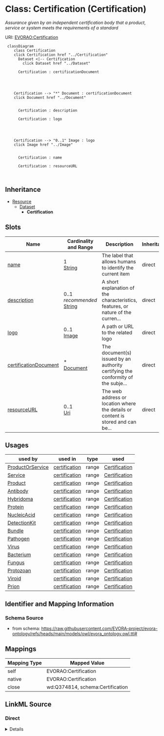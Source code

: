 

# Class: Certification (Certification)


_Assurance given by an independent certification body that a product, service or system meets the requirements of a standard_





URI: [EVORAO:Certification](https://raw.githubusercontent.com/EVORA-project/evora-ontology/refs/heads/main/models/owl/evora_ontology.owl.ttl#Certification)






```mermaid
 classDiagram
    class Certification
    click Certification href "../Certification"
      Dataset <|-- Certification
        click Dataset href "../Dataset"
      
      Certification : certificationDocument
        
          
    
    
    Certification --> "*" Document : certificationDocument
    click Document href "../Document"

        
      Certification : description
        
      Certification : logo
        
          
    
    
    Certification --> "0..1" Image : logo
    click Image href "../Image"

        
      Certification : name
        
      Certification : resourceURL
        
      
```





## Inheritance
* [Resource](Resource.md)
    * [Dataset](Dataset.md)
        * **Certification**



## Slots

| Name | Cardinality and Range | Description | Inheritance |
| ---  | --- | --- | --- |
| [name](name.md) | 1 <br/> [String](String.md) | The label that allows humans to identify the current item | direct |
| [description](description.md) | 0..1 _recommended_ <br/> [String](String.md) | A short explanation of the characteristics, features, or nature of the curren... | direct |
| [logo](logo.md) | 0..1 <br/> [Image](Image.md) | A path or URL to the related logo | direct |
| [certificationDocument](certificationDocument.md) | * <br/> [Document](Document.md) | The document(s) issued by an authority certifying the conformity of the subje... | direct |
| [resourceURL](resourceURL.md) | 0..1 <br/> [Uri](Uri.md) | The web address or location where the details or content is stored and can be... | direct |





## Usages

| used by | used in | type | used |
| ---  | --- | --- | --- |
| [ProductOrService](ProductOrService.md) | [certification](certification.md) | range | [Certification](Certification.md) |
| [Service](Service.md) | [certification](certification.md) | range | [Certification](Certification.md) |
| [Product](Product.md) | [certification](certification.md) | range | [Certification](Certification.md) |
| [Antibody](Antibody.md) | [certification](certification.md) | range | [Certification](Certification.md) |
| [Hybridoma](Hybridoma.md) | [certification](certification.md) | range | [Certification](Certification.md) |
| [Protein](Protein.md) | [certification](certification.md) | range | [Certification](Certification.md) |
| [NucleicAcid](NucleicAcid.md) | [certification](certification.md) | range | [Certification](Certification.md) |
| [DetectionKit](DetectionKit.md) | [certification](certification.md) | range | [Certification](Certification.md) |
| [Bundle](Bundle.md) | [certification](certification.md) | range | [Certification](Certification.md) |
| [Pathogen](Pathogen.md) | [certification](certification.md) | range | [Certification](Certification.md) |
| [Virus](Virus.md) | [certification](certification.md) | range | [Certification](Certification.md) |
| [Bacterium](Bacterium.md) | [certification](certification.md) | range | [Certification](Certification.md) |
| [Fungus](Fungus.md) | [certification](certification.md) | range | [Certification](Certification.md) |
| [Protozoan](Protozoan.md) | [certification](certification.md) | range | [Certification](Certification.md) |
| [Viroid](Viroid.md) | [certification](certification.md) | range | [Certification](Certification.md) |
| [Prion](Prion.md) | [certification](certification.md) | range | [Certification](Certification.md) |






## Identifier and Mapping Information







### Schema Source


* from schema: https://raw.githubusercontent.com/EVORA-project/evora-ontology/refs/heads/main/models/owl/evora_ontology.owl.ttl#




## Mappings

| Mapping Type | Mapped Value |
| ---  | ---  |
| self | EVORAO:Certification |
| native | EVORAO:Certification |
| close | wd:Q374814, schema:Certification |







## LinkML Source

<!-- TODO: investigate https://stackoverflow.com/questions/37606292/how-to-create-tabbed-code-blocks-in-mkdocs-or-sphinx -->

### Direct

<details>
```yaml
name: Certification
description: Assurance given by an independent certification body that a product,
  service or system meets the requirements of a standard
title: Certification
from_schema: https://raw.githubusercontent.com/EVORA-project/evora-ontology/refs/heads/main/models/owl/evora_ontology.owl.ttl#
close_mappings:
- wd:Q374814
- schema:Certification
is_a: Dataset
slots:
- name
- description
- logo
- certificationDocument
- resourceURL
slot_usage:
  name:
    name: name
    description: The label that allows humans to identify the current item
    title: name
    comments:
    - 'The title of the item should be as short and descriptive as possible. E.g.
      for virus products it should basically be based on the following Pattern:

      "Virus name", "virus host type", "collection year", "country of collection"
      ex "suspected epidemiological origin", "genotype", "strain", "variant name or
      specific feature"'
    exact_mappings:
    - dct:title
    close_mappings:
    - rdfs:label
    domain_of:
    - Certification
    - DataService
    - Catalogue
    - Term
    - PersonOrOrganization
    - ProductOrService
    - File
    - ContactPoint
    - License
    range: string
    required: true
    multivalued: false
  description:
    name: description
    description: A short explanation of the characteristics, features, or nature of
      the current item
    title: description
    comments:
    - 'Describe this item in few lines. This description will serve as a summary to
      present the item.

      '
    exact_mappings:
    - dct:description
    domain_of:
    - Certification
    - DataService
    - Catalogue
    - Term
    - PersonOrOrganization
    - ProductOrService
    - File
    - ContactPoint
    - License
    range: string
    required: false
    recommended: true
    multivalued: false
  logo:
    name: logo
    description: A path or URL to the related logo
    title: logo
    domain_of:
    - Certification
    - PersonOrOrganization
    - License
    range: Image
    required: false
    multivalued: false
  certificationDocument:
    name: certificationDocument
    description: The document(s) issued by an authority certifying the conformity
      of the subject to the applicable scheme, including, as the case may be, the
      documents attesting the equivalence to another certification scheme.
    title: certification document
    domain_of:
    - Certification
    range: Document
    required: false
    multivalued: true
  resourceURL:
    name: resourceURL
    description: The web address or location where the details or content is stored
      and can be accessed or downloaded.
    title: resource URL
    close_mappings:
    - schema:url
    domain_of:
    - Certification
    - License
    range: uri
    required: false
    multivalued: false

```
</details>

### Induced

<details>
```yaml
name: Certification
description: Assurance given by an independent certification body that a product,
  service or system meets the requirements of a standard
title: Certification
from_schema: https://raw.githubusercontent.com/EVORA-project/evora-ontology/refs/heads/main/models/owl/evora_ontology.owl.ttl#
close_mappings:
- wd:Q374814
- schema:Certification
is_a: Dataset
slot_usage:
  name:
    name: name
    description: The label that allows humans to identify the current item
    title: name
    comments:
    - 'The title of the item should be as short and descriptive as possible. E.g.
      for virus products it should basically be based on the following Pattern:

      "Virus name", "virus host type", "collection year", "country of collection"
      ex "suspected epidemiological origin", "genotype", "strain", "variant name or
      specific feature"'
    exact_mappings:
    - dct:title
    close_mappings:
    - rdfs:label
    domain_of:
    - Certification
    - DataService
    - Catalogue
    - Term
    - PersonOrOrganization
    - ProductOrService
    - File
    - ContactPoint
    - License
    range: string
    required: true
    multivalued: false
  description:
    name: description
    description: A short explanation of the characteristics, features, or nature of
      the current item
    title: description
    comments:
    - 'Describe this item in few lines. This description will serve as a summary to
      present the item.

      '
    exact_mappings:
    - dct:description
    domain_of:
    - Certification
    - DataService
    - Catalogue
    - Term
    - PersonOrOrganization
    - ProductOrService
    - File
    - ContactPoint
    - License
    range: string
    required: false
    recommended: true
    multivalued: false
  logo:
    name: logo
    description: A path or URL to the related logo
    title: logo
    domain_of:
    - Certification
    - PersonOrOrganization
    - License
    range: Image
    required: false
    multivalued: false
  certificationDocument:
    name: certificationDocument
    description: The document(s) issued by an authority certifying the conformity
      of the subject to the applicable scheme, including, as the case may be, the
      documents attesting the equivalence to another certification scheme.
    title: certification document
    domain_of:
    - Certification
    range: Document
    required: false
    multivalued: true
  resourceURL:
    name: resourceURL
    description: The web address or location where the details or content is stored
      and can be accessed or downloaded.
    title: resource URL
    close_mappings:
    - schema:url
    domain_of:
    - Certification
    - License
    range: uri
    required: false
    multivalued: false
attributes:
  name:
    name: name
    description: The label that allows humans to identify the current item
    title: name
    comments:
    - 'The title of the item should be as short and descriptive as possible. E.g.
      for virus products it should basically be based on the following Pattern:

      "Virus name", "virus host type", "collection year", "country of collection"
      ex "suspected epidemiological origin", "genotype", "strain", "variant name or
      specific feature"'
    from_schema: https://raw.githubusercontent.com/EVORA-project/evora-ontology/refs/heads/main/models/owl/evora_ontology.owl.ttl#
    exact_mappings:
    - dct:title
    close_mappings:
    - rdfs:label
    rank: 1000
    alias: name
    owner: Certification
    domain_of:
    - Certification
    - DataService
    - Catalogue
    - Term
    - PersonOrOrganization
    - ProductOrService
    - File
    - ContactPoint
    - License
    range: string
    required: true
    multivalued: false
  description:
    name: description
    description: A short explanation of the characteristics, features, or nature of
      the current item
    title: description
    comments:
    - 'Describe this item in few lines. This description will serve as a summary to
      present the item.

      '
    from_schema: https://raw.githubusercontent.com/EVORA-project/evora-ontology/refs/heads/main/models/owl/evora_ontology.owl.ttl#
    exact_mappings:
    - dct:description
    rank: 1000
    alias: description
    owner: Certification
    domain_of:
    - Certification
    - DataService
    - Catalogue
    - Term
    - PersonOrOrganization
    - ProductOrService
    - File
    - ContactPoint
    - License
    range: string
    required: false
    recommended: true
    multivalued: false
  logo:
    name: logo
    description: A path or URL to the related logo
    title: logo
    from_schema: https://raw.githubusercontent.com/EVORA-project/evora-ontology/refs/heads/main/models/owl/evora_ontology.owl.ttl#
    rank: 1000
    alias: logo
    owner: Certification
    domain_of:
    - Certification
    - PersonOrOrganization
    - License
    range: Image
    required: false
    multivalued: false
  certificationDocument:
    name: certificationDocument
    description: The document(s) issued by an authority certifying the conformity
      of the subject to the applicable scheme, including, as the case may be, the
      documents attesting the equivalence to another certification scheme.
    title: certification document
    from_schema: https://raw.githubusercontent.com/EVORA-project/evora-ontology/refs/heads/main/models/owl/evora_ontology.owl.ttl#
    rank: 1000
    alias: certificationDocument
    owner: Certification
    domain_of:
    - Certification
    range: Document
    required: false
    multivalued: true
  resourceURL:
    name: resourceURL
    description: The web address or location where the details or content is stored
      and can be accessed or downloaded.
    title: resource URL
    from_schema: https://raw.githubusercontent.com/EVORA-project/evora-ontology/refs/heads/main/models/owl/evora_ontology.owl.ttl#
    close_mappings:
    - schema:url
    rank: 1000
    alias: resourceURL
    owner: Certification
    domain_of:
    - Certification
    - License
    range: uri
    required: false
    multivalued: false

```
</details>